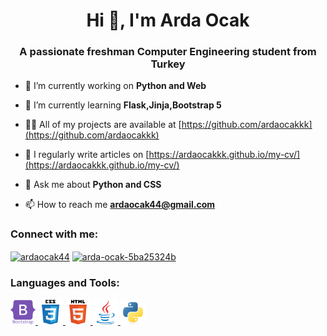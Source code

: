 <h1 align="center">Hi 👋, I'm Arda Ocak</h1>
<h3 align="center">A passionate freshman Computer Engineering student from Turkey</h3>

- 🔭 I’m currently working on **Python and Web**

- 🌱 I’m currently learning **Flask,Jinja,Bootstrap 5**

- 👨‍💻 All of my projects are available at [https://github.com/ardaocakkk](https://github.com/ardaocakkk)

- 📝 I regularly write articles on [https://ardaocakkk.github.io/my-cv/](https://ardaocakkk.github.io/my-cv/)

- 💬 Ask me about **Python and CSS**

- 📫 How to reach me **ardaocak44@gmail.com**

<h3 align="left">Connect with me:</h3>
<p align="left">
<a href="https://twitter.com/ardaocak44" target="blank"><img align="center" src="https://raw.githubusercontent.com/rahuldkjain/github-profile-readme-generator/master/src/images/icons/Social/twitter.svg" alt="ardaocak44" height="30" width="40" /></a>
<a href="https://linkedin.com/in/arda-ocak-5ba25324b" target="blank"><img align="center" src="https://raw.githubusercontent.com/rahuldkjain/github-profile-readme-generator/master/src/images/icons/Social/linked-in-alt.svg" alt="arda-ocak-5ba25324b" height="30" width="40" /></a>
</p>

<h3 align="left">Languages and Tools:</h3>
<p align="left"> <a href="https://getbootstrap.com" target="_blank" rel="noreferrer"> <img src="https://raw.githubusercontent.com/devicons/devicon/master/icons/bootstrap/bootstrap-plain-wordmark.svg" alt="bootstrap" width="40" height="40"/> </a> <a href="https://www.w3schools.com/css/" target="_blank" rel="noreferrer"> <img src="https://raw.githubusercontent.com/devicons/devicon/master/icons/css3/css3-original-wordmark.svg" alt="css3" width="40" height="40"/> </a> <a href="https://www.w3.org/html/" target="_blank" rel="noreferrer"> <img src="https://raw.githubusercontent.com/devicons/devicon/master/icons/html5/html5-original-wordmark.svg" alt="html5" width="40" height="40"/> </a> <a href="https://www.java.com" target="_blank" rel="noreferrer"> <img src="https://raw.githubusercontent.com/devicons/devicon/master/icons/java/java-original.svg" alt="java" width="40" height="40"/> </a> <a href="https://www.python.org" target="_blank" rel="noreferrer"> <img src="https://raw.githubusercontent.com/devicons/devicon/master/icons/python/python-original.svg" alt="python" width="40" height="40"/> </a> </p>

